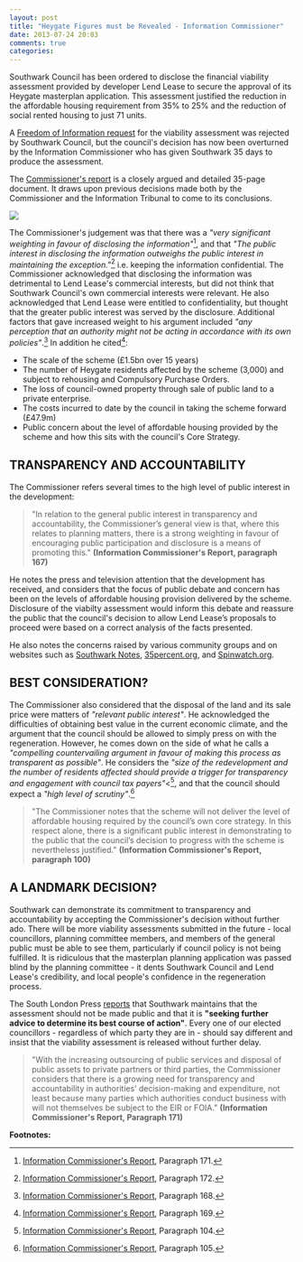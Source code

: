 ```yaml
---
layout: post
title: "Heygate Figures must be Revealed - Information Commissioner"
date: 2013-07-24 20:03
comments: true
categories: 
---
```

Southwark Council has been ordered to disclose the financial viability assessment provided by developer Lend Lease to secure the approval of its Heygate masterplan application. This assessment justified the reduction in the affordable housing requirement from 35% to 25% and the reduction of social rented housing to just 71 units.

A [Freedom of Information request](https://www.whatdotheyknow.com/request/viability_assessment_for_plannin#incoming-304798) for the viability assessment was rejected by Southwark Council, but the council's decision has now been overturned by the Information Commissioner who has given Southwark 35 days to produce the assessment. 

The [Commissioner's report](http://betterelephant.org/images/HeygateFOICommissionersReport.pdf) is a closely argued and detailed 35-page document. It draws upon previous decisions made both by the Commissioner and the Information Tribunal to come to its conclusions.

![](http://crappistmartin.github.io/images/HeygateFOICommissionersReport.png)

The Commissioner's judgement was that there was a _"very significant weighting in favour of disclosing the information"_[^1], and that _"The public interest in disclosing the information outweighs the public interest in maintaining the exception."_[^2] i.e. keeping the information confidential. The Commissioner acknowledged that disclosing the information was detrimental to Lend Lease's commercial interests, but did not think that Southwark Council's own commercial interests were relevant. He also acknowledged that Lend Lease were entitled to confidentiality, but thought that the greater public interest was served by the disclosure. Additional factors that gave increased weight to his argument included _"any perception that an authority might not be acting in accordance with its own policies"_.[^3] In addition he cited[^4]:

 * The scale of the scheme (£1.5bn over 15 years)
 * The number of Heygate residents affected by the scheme (3,000) and subject to rehousing and Compulsory Purchase Orders.
 * The loss of council-owned property through sale of public land to a private enterprise. 
 * The costs incurred to date by the council in taking the scheme forward (£47.9m)
  * Public concern about the level of affordable housing provided by the scheme and how this sits with the council's Core Strategy.

## TRANSPARENCY AND ACCOUNTABILITY
The Commissioner refers several times to the high level of public interest in the development:

>"In relation to the general public interest in transparency and accountability, the Commissioner’s general view is that, where this relates to planning matters, there is a strong weighting in favour of encouraging public participation and disclosure is a means of promoting this." __(Information Commissioner's Report, paragraph 167)__

He notes the press and television attention that the development has received, and considers that the focus of public debate and concern has been on the levels of affordable housing provision delivered by the scheme. Disclosure of the viabilty assessment would inform this debate and reassure the public that the council's decision to allow Lend Lease’s proposals to proceed were based on a correct analysis of the facts presented.

He also notes the concerns raised by various community groups and on websites such as [Southwark Notes](http://southwarknotes.wordpress.com), [35percent.org](http://35percent.org), and [Spinwatch.org](http://www.spinwatch.org/index.php/issues/more/item/5458-the-local-lobby-and-the-failure-of-democracy).

## BEST CONSIDERATION?
The Commissioner also considered that the disposal of the land and its sale price were matters of _"relevant public interest"_. He acknowledged the difficulties of obtaining best value in the current economic climate, and the argument that the council should be allowed to simply press on with the regeneration. However, he comes down on the side of what he calls a _"compelling countervailing argument in favour of making this process as transparent as possible"_. He considers the _"size of the redevelopment and the number of residents affected should provide a trigger for transparency and engagement with council tax payers"_<[^5], and that the council should expect a _"high level of scrutiny"_.[^6]

>"The Commissioner notes that the scheme will not deliver the level of affordable housing required by the council’s own core strategy. In this respect alone, there is a significant public interest in demonstrating to the public that the council’s decision to progress with the scheme is nevertheless justified." __(Information Commissioner's Report, paragraph 100)__
 
## A LANDMARK DECISION?
Southwark can demonstrate its commitment to transparency and accountability by accepting the Commissioner's decision without further ado. There will be more viability assessments submitted in the future - local councillors, planning committee members, and members of the general public must be able to see them, particularly if council policy is not being fulfilled. It is ridiculous that the masterplan planning application was passed blind by the planning committee - it dents Southwark Council and Lend Lease's credibility, and local people's confidence in the regeneration process.

The South London Press [reports](http://betterelephant.org/images/SouthLondonPress23July2013.pdf) that Southwark maintains that the assessment should not be made public and that it is __"seeking further advice to determine its best course of action"__. Every one of our elected councillors - regardless of which party they are in - should say different and insist that the viability assessment is released without further delay.  

>"With the increasing outsourcing of public services and disposal of public assets to private partners or third parties, the Commissioner considers that there is a growing need for transparency and accountability in authorities’ decision-making and expenditure, not least because many parties which authorities conduct business with will not themselves be subject to the EIR or FOIA." __(Information Commissioner's Report, Paragraph 171)__

__Footnotes:__

[^1]: <a href="http://betterelephant.org/images/HeygateFOICommissionersReport.pdf">Information Commissioner's Report</a>, Paragraph 171.

[^2]: <a href="http://betterelephant.org/images/HeygateFOICommissionersReport.pdf">Information Commissioner's Report</a>, Paragraph 172.

[^3]: <a href="http://betterelephant.org/images/HeygateFOICommissionersReport.pdf">Information Commissioner's Report</a>, Paragraph 168.

[^4]: <a href="http://betterelephant.org/images/HeygateFOICommissionersReport.pdf">Information Commissioner's Report</a>, Paragraph 169.

[^5]: <a href="http://betterelephant.org/images/HeygateFOICommissionersReport.pdf">Information Commissioner's Report</a>, Paragraph 104.

[^6]: <a href="http://betterelephant.org/images/HeygateFOICommissionersReport.pdf">Information Commissioner's Report</a>, Paragraph 105.
